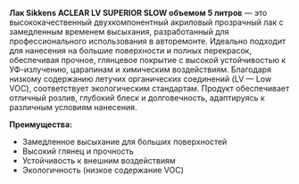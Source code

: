 **Лак Sikkens ACLEAR LV SUPERIOR SLOW объемом 5 литров** — это высококачественный двухкомпонентный акриловый прозрачный лак с замедленным временем высыхания, разработанный для профессионального использования в авторемонте. Идеально подходит для нанесения на большие поверхности и полных перекрасок, обеспечивая прочное, глянцевое покрытие с высокой устойчивостью к УФ-излучению, царапинам и химическим воздействиям. Благодаря низкому содержанию летучих органических соединений (LV — Low VOC), соответствует экологическим стандартам. Продукт обеспечивает отличный розлив, глубокий блеск и долговечность, адаптируясь к различным условиям нанесения.

**Преимущества:**

- Замедленное высыхание для больших поверхностей
- Высокий глянец и прочность
- Устойчивость к внешним воздействиям
- Экологичность (низкое содержание VOC)
